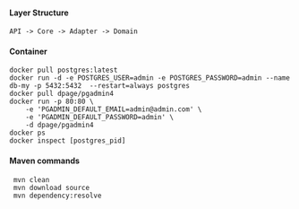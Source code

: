 #### Layer Structure
```
API -> Core -> Adapter -> Domain
```

#### Container
```shell
docker pull postgres:latest
docker run -d -e POSTGRES_USER=admin -e POSTGRES_PASSWORD=admin --name db-my -p 5432:5432  --restart=always postgres
docker pull dpage/pgadmin4
docker run -p 80:80 \
    -e 'PGADMIN_DEFAULT_EMAIL=admin@admin.com' \
    -e 'PGADMIN_DEFAULT_PASSWORD=admin' \
    -d dpage/pgadmin4
docker ps
docker inspect [postgres_pid]
```

#### Maven commands
```
 mvn clean
 mvn download source
 mvn dependency:resolve
```